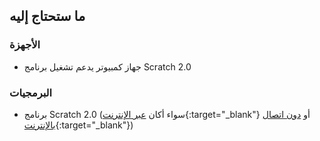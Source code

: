 ## ما ستحتاج إليه

### الأجهزة

+ جهاز كمبيوتر يدعم تشغيل برنامج Scratch 2.0

### البرمجيات

+ برنامج Scratch 2.0 (سواء أكان [عبر الإنترنت](https://scratch.mit.edu/projects/editor/){:target="_blank"} أو [دون اتصال بالإنترنت](https://scratch.mit.edu/scratch2download/){:target="_blank"})